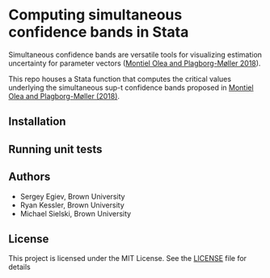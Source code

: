 
# Computing simultaneous confidence bands in Stata

Simultaneous confidence bands are versatile tools for visualizing estimation uncertainty for parameter vectors ([Montiel Olea and Plagborg-Møller 2018](https://scholar.princeton.edu/sites/default/files/mikkelpm/files/conf_band.pdf)). 

This repo houses a Stata function that computes the critical values underlying the simultaneous sup-t confidence bands proposed in [Montiel Olea and Plagborg-Møller (2018)](https://scholar.princeton.edu/sites/default/files/mikkelpm/files/conf_band.pdf). 

## Installation 

## Running unit tests 

## Authors 

* Sergey Egiev, Brown University
* Ryan Kessler, Brown University
* Michael Sielski, Brown University

## License

This project is licensed under the MIT License. See the [LICENSE](LICENSE) file for details
